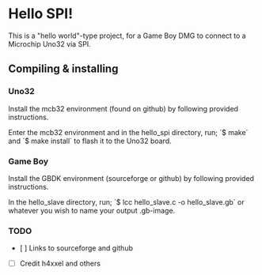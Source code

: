 # Hello SPI!

This is a "hello world"-type project, for a Game Boy DMG to connect to a Microchip Uno32 via SPI.

## Compiling & installing

### Uno32

Install the mcb32 environment (found on github) by following provided instructions.

Enter the mcb32 environment and in the hello\_spi directory, run;
´$ make´ and ´$ make install´ to flash it to the Uno32 board.

### Game Boy

Install the GBDK environment (sourceforge or github) by following provided instructions.

In the hello\_slave directory, run;
´$ lcc hello\_slave.c -o hello\_slave.gb´
or whatever you wish to name your output .gb-image.


### TODO

- [ ] Links to sourceforge and github
- [ ] Credit h4xxel and others
